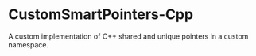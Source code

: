 # CustomSmartPointers-Cpp
A custom implementation of C++ shared and unique pointers in a custom namespace.
